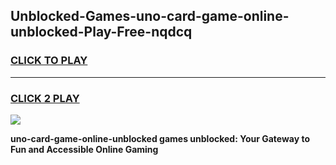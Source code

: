 
## Unblocked-Games-uno-card-game-online-unblocked-Play-Free-nqdcq
<h3>
<a href="https://premium76.site?title=uno-card-game-online-unblocked&ref=15A">CLICK TO PLAY</a></h3>
<hr>

<h3>
<a href="https://premium76.site?title=uno-card-game-online-unblocked&ref=15A">CLICK 2 PLAY</a>
  
</h3>

<a href="https://premium76.site?title=uno-card-game-online-unblocked&ref=15A"><img src="https://clearcache.store/games.png"></a>


**uno-card-game-online-unblocked games unblocked: Your Gateway to Fun and Accessible Online Gaming**
